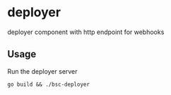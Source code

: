 # deployer

deployer component with http endpoint for webhooks


## Usage 

Run the deployer server
```
go build && ./bsc-deployer
```